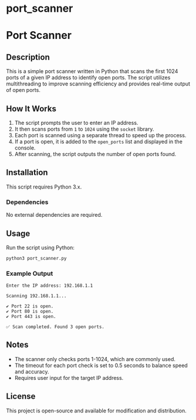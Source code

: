 # port_scanner
# Port Scanner

## Description
This is a simple port scanner written in Python that scans the first 1024 ports of a given IP address to identify open ports. The script utilizes multithreading to improve scanning efficiency and provides real-time output of open ports.

## How It Works
1. The script prompts the user to enter an IP address.
2. It then scans ports from `1` to `1024` using the `socket` library.
3. Each port is scanned using a separate thread to speed up the process.
4. If a port is open, it is added to the `open_ports` list and displayed in the console.
5. After scanning, the script outputs the number of open ports found.

## Installation
This script requires Python 3.x.

### Dependencies
No external dependencies are required.

## Usage
Run the script using Python:

```sh
python3 port_scanner.py
```

### Example Output
```
Enter the IP address: 192.168.1.1

Scanning 192.168.1.1...

✔ Port 22 is open.
✔ Port 80 is open.
✔ Port 443 is open.

✅ Scan completed. Found 3 open ports.
```

## Notes
- The scanner only checks ports 1-1024, which are commonly used.
- The timeout for each port check is set to 0.5 seconds to balance speed and accuracy.
- Requires user input for the target IP address.

## License
This project is open-source and available for modification and distribution.

